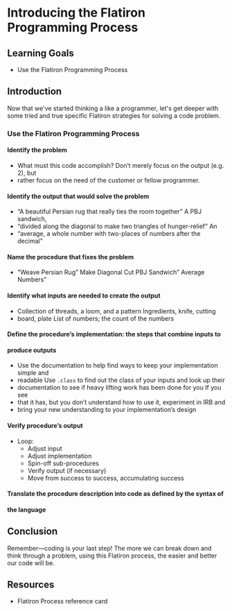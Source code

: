 # Introducing the Flatiron Programming Process

## Learning Goals

- Use the Flatiron Programming Process

## Introduction

Now that we've started thinking a like a programmer, let's get deeper with some
tried and true specific Flatiron strategies for solving a code problem.

### Use the Flatiron Programming Process

#### Identify the problem

- What must this code accomplish? Don’t merely focus on the output (e.g. 2), but
- rather focus on the need of the customer or fellow programmer.

#### Identify the output that would solve the problem

- “A beautiful Persian rug that really ties the room together” A PBJ sandwich,
- “divided along the diagonal to make two triangles of hunger-relief” An
- “average, a whole number with two-places of numbers after the decimal”

#### Name the procedure that fixes the problem

- “Weave Persian Rug” Make Diagonal Cut PBJ Sandwich” Average Numbers”

#### Identify what inputs are needed to create the output

- Collection of threads, a loom, and a pattern Ingredients, knife, cutting
- board, plate List of numbers; the count of the numbers

#### Define the procedure’s implementation: the steps that combine inputs to
#### produce outputs

- Use the documentation to help find ways to keep your implementation simple and
- readable Use `.class` to find out the class of your inputs and look up their
- documentation to see if heavy lifting work has been done for you If you see
- that it has, but you don’t understand how to use it, experiment in IRB and
- bring your new understanding to your implementation’s design

#### Verify procedure’s output

- Loop:
  - Adjust input
  - Adjust implementation
  - Spin-off sub-procedures
  - Verify output (if necessary)
  - Move from success to success, accumulating success

#### Translate the procedure description into code as defined by the syntax of
#### the language

## Conclusion

Remember—coding is your last step! The more we can break down and think through
a problem, using this Flatiron process, the easier and better our code will be.

## Resources

- Flatiron Process reference card
